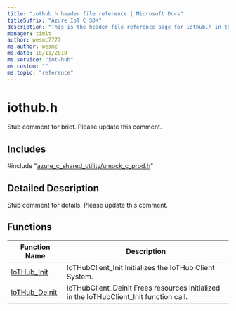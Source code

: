```yaml
---                             
title: "iothub.h header file reference | Microsoft Docs" 
titleSuffix: "Azure IoT C SDK"            
description: "This is the header file reference page for iothub.h in the Azure IoT C SDK. This SDK is used with Azure IoT Hub and Azure IoT Hub Device Provisioning Service"            
manager: timlt                 
author: wesmc7777              
ms.author: wesmc               
ms.date: 10/11/2018                    
ms.service: "iot-hub"             
ms.custom: ""                
ms.topic: "reference"        
---                            
```


# iothub.h 

Stub comment for brief. Please update this comment.

## Includes

\#include "[azure_c_shared_utility/umock_c_prod.h](umock-c-prod-h.md)"  

## Detailed Description

Stub comment for details. Please update this comment.

## Functions

Function Name                  | Description                                
--------------------------------|---------------------------------------------
[IoTHub_Init](./iothub-h/iothub-init.md)            | IoTHubClient_Init Initializes the IoTHub Client System.
[IoTHub_Deinit](./iothub-h/iothub-deinit.md)            | IoTHubClient_Deinit Frees resources initialized in the IoTHubClient_Init function call.

